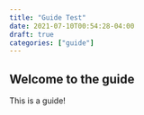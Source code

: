 ```yaml
---
title: "Guide Test"
date: 2021-07-10T00:54:28-04:00
draft: true
categories: ["guide"]
---
```


## Welcome to the guide

This is a guide!
